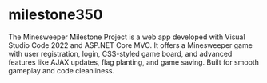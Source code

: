 # milestone350
The Minesweeper Milestone Project is a web app developed with Visual Studio Code 2022 and ASP.NET Core MVC. It offers a Minesweeper game with user registration, login, CSS-styled game board, and advanced features like AJAX updates, flag planting, and game saving. Built for smooth gameplay and code cleanliness.
